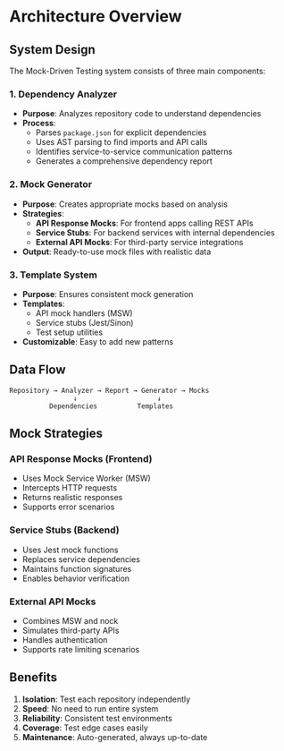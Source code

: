 # Architecture Overview

## System Design

The Mock-Driven Testing system consists of three main components:

### 1. Dependency Analyzer
- **Purpose**: Analyzes repository code to understand dependencies
- **Process**:
  - Parses `package.json` for explicit dependencies
  - Uses AST parsing to find imports and API calls
  - Identifies service-to-service communication patterns
  - Generates a comprehensive dependency report

### 2. Mock Generator
- **Purpose**: Creates appropriate mocks based on analysis
- **Strategies**:
  - **API Response Mocks**: For frontend apps calling REST APIs
  - **Service Stubs**: For backend services with internal dependencies
  - **External API Mocks**: For third-party service integrations
- **Output**: Ready-to-use mock files with realistic data

### 3. Template System
- **Purpose**: Ensures consistent mock generation
- **Templates**:
  - API mock handlers (MSW)
  - Service stubs (Jest/Sinon)
  - Test setup utilities
- **Customizable**: Easy to add new patterns

## Data Flow

```
Repository → Analyzer → Report → Generator → Mocks
                ↓                    ↓
          Dependencies          Templates
```

## Mock Strategies

### API Response Mocks (Frontend)
- Uses Mock Service Worker (MSW)
- Intercepts HTTP requests
- Returns realistic responses
- Supports error scenarios

### Service Stubs (Backend)
- Uses Jest mock functions
- Replaces service dependencies
- Maintains function signatures
- Enables behavior verification

### External API Mocks
- Combines MSW and nock
- Simulates third-party APIs
- Handles authentication
- Supports rate limiting scenarios

## Benefits

1. **Isolation**: Test each repository independently
2. **Speed**: No need to run entire system
3. **Reliability**: Consistent test environments
4. **Coverage**: Test edge cases easily
5. **Maintenance**: Auto-generated, always up-to-date